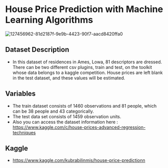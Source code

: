 # House Price Prediction with Machine Learning Algorithms

![127456962-81d2187f-9e9b-4423-90f7-aacd8420ffa0](https://user-images.githubusercontent.com/81189969/149675274-e6ee9312-11f3-417c-a2d6-459b6fd77bb4.png)

## Dataset Description
* In this dataset of residences in Ames, Lowa, 81 descriptors are dressed.
There can be two different csv plugins, train and test, on the toolkit whose data belongs to a kaggle competition.
House prices are left blank in the test dataset, and these values will be estimated.

## Variables 
* The train dataset consists of 1460 observations and 81 people, which can be 38 people and 43 categorically.
* The test data set consists of 1459 observation units.
* Also you can access the dataset information here :  https://www.kaggle.com/c/house-prices-advanced-regression-techniques



## Kaggle   
* https://www.kaggle.com/kubrabilinmis/house-price-predictionn

